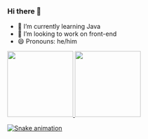 ### Hi there 👋

- 🌱 I’m currently learning Java
- 👯 I’m looking to work on front-end
- 😄 Pronouns: he/him

<div>
  <a href="https://beacons.ai/felipe-lopes-forte">
  <img height="150em" src="https://github-readme-stats.vercel.app/api?username=fortefelipe&show_icons=true&theme=dark&include_all_commits=true&count_private=true"/>
  <img height="150em" src="https://github-readme-stats.vercel.app/api/top-langs/?username=fortefelipe&layout=compact&langs=16&theme=dark"/>
</div>

![Snake animation](https://github.com/fortefelipe/fortefelipe/blob/output/github-contribution-grid-snake.svg)
